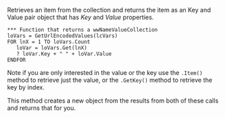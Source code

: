 ﻿Retrieves an item from the collection and returns the item as an Key and Value pair object that has *Key* and *Value* properties.

```foxpro
*** Function that returns a wwNameValueCollection
loVars = GetUrlEncodedValues(lcVars)
FOR lnX = 1 TO loVars.Count
   loVar = loVars.Get(lnX)
   ? loVar.Key + " " + loVar.Value
ENDFOR
```

Note if you are only interested in the value or the key use the `.Item()` method to retrieve just the value, or the `.GetKey()` method to retrieve the key by index. 

This method creates a new object from the results from both of these calls and returns that for you.